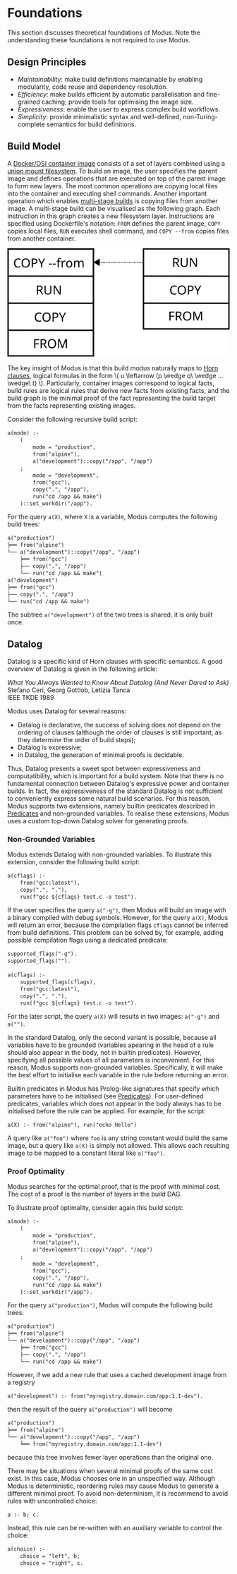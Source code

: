 # Foundations

This section discusses theoretical foundations of Modus. Note the understanding these foundations is not required to use Modus.

## Design Principles

- _Maintainability_: make build definitions maintainable by enabling modularity, code reuse and dependency resolution.
- _Efficiency_: make builds efficient by automatic parallelisation and fine-grained caching; provide tools for optimising the image size.
- _Expressiveness_: enable the user to express complex build workflows.
- _Simplicity_: provide minimalistic syntax and well-defined, non-Turing-complete semantics for build definitions.

## Build Model

A [Docker/OSI container image](https://opencontainers.org/) consists of a set of layers combined using a [union mount filesystem](https://en.wikipedia.org/wiki/Union_mount). To build an image, the user specifies the parent image and defines operations that are executed on top of the parent image to form new layers. The most common operations are copying local files into the container and executing shell commands. Another important operation which enables [multi-stage builds](https://docs.docker.com/develop/develop-images/multistage-build/) is copying files from another image. A multi-stage build can be visualised as the following graph. Each instruction in this graph creates a new filesystem layer. Instructions are specified using Dockerfile's notation: `FROM` defines the parent image, `COPY` copies local files, `RUN` executes shell command, and `COPY --from` copies files from another container.

![Container Image Build Model](build_model.svg)

The key insight of Modus is that this build modus naturally maps to [Horn clauses](https://en.wikipedia.org/wiki/Horn_clause), logical formulas in the form \\( u \leftarrow (p \wedge q\ \wedge ... \wedge\ t) \\). Particularly, container images correspond to logical facts, build rules are logical rules that derive new facts from existing facts, and the build graph is the minimal proof of the fact representing the build target from the facts representing existing images.

Consider the following recursive build script:

```Modusfile
a(mode) :-
    (
        mode = "production",
        from("alpine"),
        a("development")::copy("/app", "/app")
    ;
        mode = "development",
        from("gcc"),
        copy(".", "/app"),
        run("cd /app && make")
    )::set_workdir("/app").
```

For the query `a(X)`, where `X` is a variable, Modus computes the following build trees:

```
a("production")
╞══ from("alpine")
└── a("development")::copy("/app", "/app")
    ╞══ from("gcc")
    ├── copy(".", "/app")
    └── run("cd /app && make")
a("development")
╞══ from("gcc")
├── copy(".", "/app")
└── run("cd /app && make")
```

The subtree `a("development")` of the two trees is shared; it is only built once.

## Datalog

Datalog is a specific kind of Horn clauses with specific semantics. A good overview of Datalog is given in the following article:

_What You Always Wanted to Know About Datalog (And Never Dared to Ask)_<br>
Stefano Ceri, Georg Gottlob, Letizia Tanca<br>
IEEE TKDE 1989

Modus uses Datalog for several reasons:

- Datalog is declarative, the success of solving does not depend on the ordering of clauses (although the order of clauses is still important, as they determine the order of build steps);
- Datalog is expressive;
- in Datalog, the generation of minimal proofs is decidable.

Thus, Datalog presents a sweet spot between expressiveness and computatibility, which is important for a build system. Note that there is no fundamental connection between Datalog's expressive power and container builds. In fact, the expressiveness of the standard Datalog is not sufficient to conveniently express some natural build scenarios. For this reason, Modus supports two extensions, namely builtin predicates described in [Predicates](./library/predicates/README.md) and non-grounded variables. To realise these extensions, Modus uses a custom top-down Datalog solver for generating proofs.

### Non-Grounded Variables

Modus extends Datalog with non-grounded variables. To illustrate this extension, consider the following build script:

```Modusfile
a(cflags) :-
    from("gcc:latest"),
    copy(".", "."),
    run(f"gcc ${cflags} test.c -o test").
```

If the user specifies the query `a("-g")`, then Modus will build an image with a binary compiled with debug symbols. However, for the query `a(X)`, Modus will return an error, because the compilation flags `cflags` cannot be inferred from build definitions. This problem can be solved by, for example, adding possible compilation flags using a dedicated predicate:

```Modusfile
supported_flags("-g").
supported_flags("").

a(cflags) :-
    supported_flags(cflags),
    from("gcc:latest"),
    copy(".", "."),
    run(f"gcc ${cflags} test.c -o test").
```

For the later script, the query `a(X)` will results in two images: `a("-g")` and `a("")`.

In the standard Datalog, only the second variant is possible, because all variables have to be grounded (variables apearing in the head of a rule should also appear in the body, not in builtin predicates). However, specifying all possible values of all parameters is inconvenient. For this reason, Modus supports non-grounded variables. Specifically, it will make the best effort to initialise each variable in the rule before returning an error.

Builtin predicates in Modus has Prolog-like signatures that specify which parameters have to be initialised (see [Predicates](./library/predicates/README.md)). <!-- FIXME: https://github.com/rust-lang/mdBook/issues/984 -->
For user-defined predicates, variables which does not appear in the body always has to be initialised before the rule can be applied. For example, for the script:

```Modusfile
a(X) :- from("alpine"), run("echo Hello")
```

A query like `a("foo")` where `foo` is any string constant would build the same image, but a query like `a(X)` is simply not allowed. This allows each resulting image to be mapped to a constant literal like `a("foo")`.

### Proof Optimality

Modus searches for the optimal proof, that is the proof with minimal cost. The cost of a proof is the number of layers in the build DAG.

To illustrate proof optimality, consider again this build script:

```Modusfile
a(mode) :-
    (
        mode = "production",
        from("alpine"),
        a("development")::copy("/app", "/app")
    ;
        mode = "development",
        from("gcc"),
        copy(".", "/app"),
        run("cd /app && make")
    )::set_workdir("/app").
```

For the query `a("production")`, Modus will compute the following build trees:

```
a("production")
╞══ from("alpine")
└── a("development")::copy("/app", "/app")
    ╞══ from("gcc")
    ├── copy(".", "/app")
    └── run("cd /app && make")
```

However, if we add a new rule that uses a cached development image from a registry

```Modusfile
a("development") :- from("myregistry.domain.com/app:1.1-dev").
```

then the result of the query `a("production")` will become

```
a("production")
╞══ from("alpine")
└── a("development")::copy("/app", "/app")
    ╘══ from("myregistry.domain.com/app:1.1-dev")
```

because this tree involves fewer layer operations than the original one.

There may be situations when several minimal proofs of the same cost exist. In this case, Modus chooses one in an unspecified way. Although Modus is deterministic, reordering rules may cause Modus to generate a different minimal proof. To avoid non-determinism, it is recommend to avoid rules with uncontrolled choice:

```Modusfile
a :- b; c.
```

Instead, this rule can be re-written with an auxiliary variable to control the choice:

```Modusfile
a(choice) :-
    choice = "left", b;
    choice = "right", c.
```
